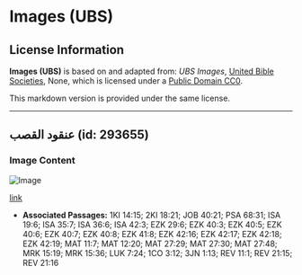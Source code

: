 # Images (UBS)

## License Information

**Images (UBS)** is based on and adapted from: _UBS Images_, [United Bible Societies](https://unitedbiblesocieties.org/), None, which is licensed under a [Public Domain CC0](https://creativecommons.org/public-domain/cc0/).

This markdown version is provided under the same license.



--------------------------------

## عنقود القصب (id: 293655)

### Image Content

![Image](https://cdn.aquifer.bible/aquifer-content/resources/Media/WEB-0040_reed_cluster.jpg)

[link](https://cdn.aquifer.bible/aquifer-content/resources/Media/WEB-0040_reed_cluster.jpg)

* **Associated Passages:** 1KI 14:15; 2KI 18:21; JOB 40:21; PSA 68:31; ISA 19:6; ISA 35:7; ISA 36:6; ISA 42:3; EZK 29:6; EZK 40:3; EZK 40:5; EZK 40:6; EZK 40:7; EZK 40:8; EZK 41:8; EZK 42:16; EZK 42:17; EZK 42:18; EZK 42:19; MAT 11:7; MAT 12:20; MAT 27:29; MAT 27:30; MAT 27:48; MRK 15:19; MRK 15:36; LUK 7:24; 1CO 3:12; 3JN 1:13; REV 11:1; REV 21:15; REV 21:16

